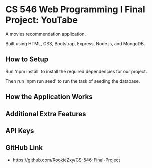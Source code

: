 # CS 546 Web Programming I Final Project: YouTabe
A movies recommendation application.

Built using HTML, CSS, Bootstrap, Express, Node.js, and MongoDB.

## How to Setup
Run 'npm install' to install the required dependencies for our project.

Then run 'npm run seed' to run the task of seeding the database.

## How the Application Works


## Additional Extra Features


## API Keys


## GitHub Link
- https://github.com/RookieZxy/CS-546-Final-Project